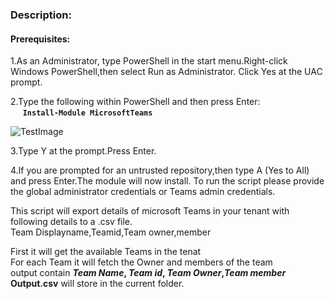 ### Description:

#### Prerequisites:

1.As an Administrator, type PowerShell in the start menu.Right-click Windows PowerShell,then select Run as Administrator.
Click Yes at the UAC prompt.

2.Type the following within PowerShell and then press Enter:\
&nbsp;&nbsp;&nbsp;&nbsp;&nbsp;**`Install-Module MicrosoftTeams`**
  
  ![TestImage](C:/Users/v-gsaiku/Pictures/1.png)
  
3.Type Y at the prompt.Press Enter.

4.If you are prompted for an untrusted repository,then type A (Yes to All) and press Enter.The module will now install. 
To run the script please provide the global administrator credentials or Teams admin credentials.

This script will export details of microsoft Teams in your tenant with following details to a .csv file.\
Team Displayname,Teamid,Team owner,member

First it will get the available Teams in the tenat\
For each Team it will fetch the Owner and members of the team\
output contain **_Team Name_, _Team id_, _Team Owner_,_Team member_**\
**Output.csv** will store in the current folder.
